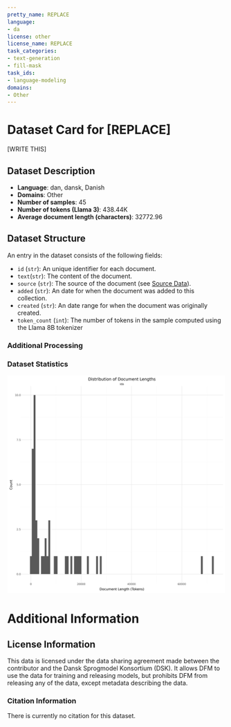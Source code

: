 ```yaml
---
pretty_name: REPLACE
language:
- da
license: other
license_name: REPLACE
task_categories:
- text-generation
- fill-mask
task_ids:
- language-modeling
domains:
- Other
---
```


# Dataset Card for [REPLACE]

<!-- START-SHORT DESCRIPTION -->
[WRITE THIS]
<!-- END-SHORT DESCRIPTION -->

<!-- This data has been contributed by [COMPANY] through the [Dansk Sprogmodel Konsortium](https://alexandra.dk/dsk). -->


## Dataset Description

<!-- START-DESC-STATS -->
- **Language**: dan, dansk, Danish
- **Domains**: Other
- **Number of samples**: 45
- **Number of tokens (Llama 3)**: 438.44K
- **Average document length (characters)**: 32772.96
<!-- END-DESC-STATS -->


## Dataset Structure
An entry in the dataset consists of the following fields:

- `id` (`str`): An unique identifier for each document.
- `text`(`str`): The content of the document.
- `source` (`str`): The source of the document (see [Source Data](#source-data)).
- `added` (`str`): An date for when the document was added to this collection.
- `created` (`str`): An date range for when the document was originally created.
- `token_count` (`int`): The number of tokens in the sample computed using the Llama 8B tokenizer


### Additional Processing


### Dataset Statistics

<!-- START-DATASET PLOTS -->
<p align="center">
<img src="./images/dist_document_length.png" width="600" style="margin-right: 10px;" />
</p>
<!-- END-DATASET PLOTS -->


# Additional Information

## License Information
This data is licensed under the data sharing agreement made between the contributor and the Dansk Sprogmodel Konsortium (DSK). 
It allows DFM to use the data for training and releasing models, but prohibits DFM from releasing any of the data, except metadata describing the data. 

### Citation Information

There is currently no citation for this dataset.

